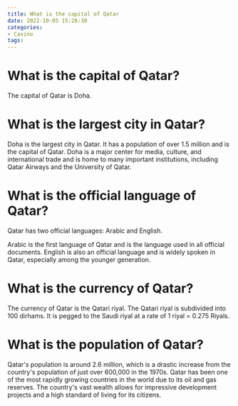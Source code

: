 ```yaml
---
title: What is the capital of Qatar
date: 2022-10-05 15:28:30
categories:
- Casino
tags:
---
```



#  What is the capital of Qatar?

The capital of Qatar is Doha.

#  What is the largest city in Qatar?

Doha is the largest city in Qatar. It has a population of over 1.5 million and is the capital of Qatar. Doha is a major center for media, culture, and international trade and is home to many important institutions, including Qatar Airways and the University of Qatar.

#  What is the official language of Qatar?

Qatar has two official languages: Arabic and English.

Arabic is the first language of Qatar and is the language used in all official documents. English is also an official language and is widely spoken in Qatar, especially among the younger generation.

#  What is the currency of Qatar?

The currency of Qatar is the Qatari riyal. The Qatari riyal is subdivided into 100 dirhams. It is pegged to the Saudi riyal at a rate of 1 riyal = 0.275 Riyals.

#  What is the population of Qatar?

Qatar's population is around 2.6 million, which is a drastic increase from the country's population of just over 600,000 in the 1970s. Qatar has been one of the most rapidly growing countries in the world due to its oil and gas reserves. The country's vast wealth allows for impressive development projects and a high standard of living for its citizens.